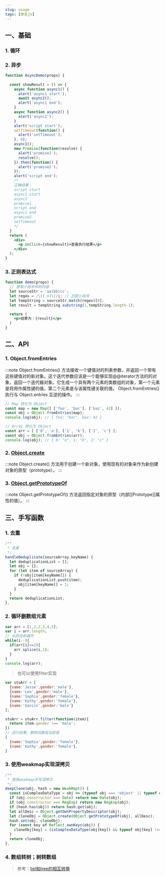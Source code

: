```yaml
---
slug: usage
tags: [原生js]
---
```


## 一、基础
### 1. 循环

### 2. 异步
```jsx live
function AsyncDemo(props) {
  
  const showResult = () => {
    async function async1() {
      alert('async1 start');
      await async2();
      alert('async1 end');
    }
    async function async2() {
      alert('async2');
    }
    alert('script start');
    setTimeout(function() {
      alert('setTimeout');
    }, 0);
    async1();
    new Promise(function(resolve) {
      alert('promise1');
      resolve();
    }).then(function() {
      alert('promise2');
    });
    alert('script end');
    /*
    正确结果：
    script start
    async1 start
    async2
    promise1
    script end
    async1 end
    promise2
    setTimeout
    */
  }
  return (
    <div>
      <p onClick={showResult}>查看执行结果</p>
    </div>
  );
}
```

### 3. 正则表达式
```jsx live
function demo(props) {
  // 提取小括号中的内容
  let sourceStr = 'aa(bb)cc';
  let regex = /\((.+)\)/g; // 匹配小括号
  let tempString = sourceStr.match(regex)[0];
  let result = tempString.substring(1,tempString.length-1);

  return (
    <p>结果为：{result}</p>
  )
}
```

## 二、API
### 1. Object.fromEntries
:::note
Object.fromEntries() 方法接收一个键值对的列表参数，并返回一个带有这些键值对的新对象。这个迭代参数应该是一个能够实现@@iterator方法的的对象，返回一个迭代器对象。它生成一个具有两个元素的类数组的对象，第一个元素是将用作属性键的值，第二个元素是与该属性键关联的值。
Object.fromEntries() 执行与 Object.entries 互逆的操作。
:::
```js
// Map 转化为 Object
const map = new Map([ ['foo', 'bar'], ['baz', 42] ]);
const obj = Object.fromEntries(map);
console.log(obj); // { foo: "bar", baz: 42 }

// Array 转化为 Object
const arr = [ ['0', 'a'], ['1', 'b'], ['2', 'c'] ];
const obj = Object.fromEntries(arr);
console.log(obj); // { 0: "a", 1: "b", 2: "c" }
```

### 2. [Object.create](https://developer.mozilla.org/zh-CN/docs/Web/JavaScript/Reference/Global_Objects/Object/create)
:::note
Object.create() 方法用于创建一个新对象，使用现有的对象来作为新创建对象的原型（prototype）。
:::

### 3. [Object.getPrototypeOf](https://developer.mozilla.org/zh-CN/docs/Web/JavaScript/Reference/Global_Objects/Object/GetPrototypeOf)
:::note
Object.getPrototypeOf() 方法返回指定对象的原型（内部[[Prototype]]属性的值）。
:::

## 三、手写函数
### 1. 去重
```js
/**
 * 去重
 */
handleDeduplicate(sourceArray,keyName) {
  let deduplicationList = [];
  let obj = {};
  for (let item of sourceArray) {
    if (!obj[item[keyName]]) {
      deduplicationList.push(item);
      obj[item[keyName]] = 1;
    }
  }
  return deduplicationList;
},
```

### 2. 循环删数组元素
```js
var arr = [1,2,2,3,4,5];
var i = arr.length;
// 从后往前遍历
while(i--){
  if(arr[i]==2){
    arr.splice(i,1);
  }
}
console.log(arr);
```
> 也可以使用filter实现
```js
var stuArr = [
  {name:'Jesse',gender:'male'},
  {name:'Leo',gender:'male'},
  {name:'Sophia',gender:'female'},
  {name:'Kathy',gender:'female'},
  {name:'Gaviin',gender:'male'}
];

stuArr = stuArr.filter(function(item){
  return item.gender !== 'male';
})
// 运行结果，删除后数组当前值
[
  {name:'Sophia',gender:'female'},
  {name:'Kathy',gender:'female'},
]
```

### 3. 使用weakmap实现深拷贝
```js
/**
 * 使用weakmap手写深拷贝
 */
deepClone(obj, hash = new WeakMap()) {
  const isComplexDataType = obj => (typeof obj === 'object' || typeof obj === 'function') && (obj !== null);
  if (obj.constructor === Date) return new Date(obj);
  if (obj.constructor === RegExp) return new RegExp(obj);
  if (hash.has(obj)) return hash.get(obj);
  let allDesc = Object.getOwnPropertyDescriptor(obj);
  let cloneObj = Object.create(Object.getPrototypeOf(obj), allDesc);
  hash.set(obj, cloneObj);
  for (const key of Reflect.ownKeys(obj)) {
    cloneObj[key] = (isComplexDataType(obj[key]) && typeof obj[key] !== 'function') ? this.deepClone(obj[key], hash) : obj[key];
  }
  return cloneObj;
},
```

### 4. 数组转树；树转数组
> 参考：[list和tree的相互转换](https://juejin.cn/post/6952442048708345863)
